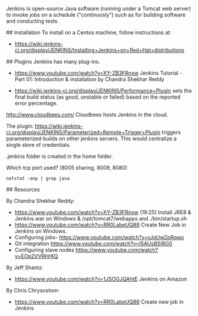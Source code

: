 Jenkins is open-source Java software (running under a Tomcat web server)
to invoke jobs on a schedule ("continuosly")
such as for building software and conducting tests.

<a id="Install">
## Installation</a>
To install on a Centos machine, follow instructions at:

 * https://wiki.jenkins-ci.org/display/JENKINS/Installing+Jenkins+on+Red+Hat+distributions

<a id="Plugins">
## Plugins</a>
Jenkins has many plug-ins.

  * https://www.youtube.com/watch?v=XY-ZB3FRnxw 
    Jenkins Tutorial - Part 01: Introduction & installation by Chandra Shekhar Reddy

  * https://wiki.jenkins-ci.org/display/JENKINS/Performance+Plugin
  sets the final build status (as good, unstable or failed) based on the reported error percentage. 

http://www.cloudbees.com/
Cloudbees hosts Jenkins in the cloud.


The plugin:
https://wiki.jenkins-ci.org/display/JENKINS/Parameterized+Remote+Trigger+Plugin
triggers parameterized builds on other jenkins servers. 
This would centralize a single store of credentials.

.jenkins folder is created in the home folder.

Which tcp port used? (8005 sharing, 8009, 8080) 

  ```
  netstat -anp | grep java
  ```

<a id="Resources">
## Resources</a>

By Chandra Shekhar Reddy:
  * https://www.youtube.com/watch?v=XY-ZB3FRnxw (19:25) Install JRE8 & Jenkins.war on Windows & /opt/tomcat7/webapps
    and ./bin/startup.sh
  * https://www.youtube.com/watch?v=RR0LabeUQ88  Create New Job in Jenkins on Windows.
  * Configuring jobs- https://www.youtube.com/watch?v=vJqUwZpRqwo
  * Git integration https://www.youtube.com/watch?v=ISAUsBSI8G0
  * Configuring slave nodes https://www.youtube.com/watch?v=EOp2VVRHrKQ

By Jeff Shantz:
  * https://www.youtube.com/watch?v=1JSOGJQAhtE Jenkins on Amazon

By Chris Chrysostom:
 * https://www.youtube.com/watch?v=RR0LabeUQ88 Create new job in Jenkins
